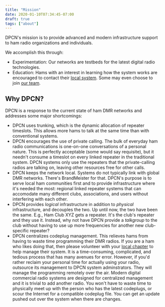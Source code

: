 ```yaml
---
title: "Mission"
date: 2020-01-10T07:34:45-07:00
draft: true
tags: ["about"]
---
```


DPCN's mission is to provide advanced and modern infrastructure support to ham radio organizations and individuals.

<!--more-->

We accomplish this through:

* Experimentation: Our networks are testbeds for the latest digital radio technologies.
* Education: Hams with an interest in learning how the system works are encouraged to contact their [local system](/system). Some may even choose to join [our team](/about/team).

## Why DPCN?

DPCN is a response to the current state of ham DMR networks and addresses some major shortcomings:

* DPCN uses trunking, which is the dynamic allocation of repeater timeslots. This allows more hams to talk at the same time than with conventional systems.
* DPCN encourages the use of private calling. The bulk of everyday ham radio communications is one-on-one conversations of a personal nature. This is perfectly acceptable (some would say requisite), but it needn't consume a timeslot on every linked repeater in the traditional system. DPCN systems only use the repeaters that the private-calling radios are talking on, leaving other resources free for other calls.
* DPCN keeps the network local. Systems do not typically link with global DMR networks. There's BrandMeister for that. DPCN's purpose is to serve local ham communities first and to provide infrastructure where it's needed the most: regional linked repeater systems that can accomodate many different clubs, associations, and users without interfering with each other.
* DPCN provides *logical* infrastructure in addition to *physical* infrastructure, and decouples the two. Up until now, the two have been the same. E.g., Ham Club XYZ gets a repeater. It's the club's repeater and they use it. Instead, why not have DPCN provide a *talkgroup* to the club without having to use up more frequencies for another new club-specific repeater?
* DPCN centralizes codeplug management. This relieves hams from having to waste time programming their DMR radios. If you are a ham who likes doing that, then please volunteer with your [local chapter](/system) to help manage their system. It is a time-consuming, complicated, and tedious process that has many avenues for error. However, if you'd rather reclaim your personal time for actually using your radio, outsource its management to DPCN system adminstrators. They will manage the programming remotely over the air. Modern digital commercial radio systems are designed for centralized management and it is trivial to add another radio. You won't have to waste time to physically meet up with the person who has the latest codeplugs, or scour the Internet for a compatible codeplug file. You can get an update pushed out over the system when there are changes.